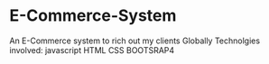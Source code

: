 # E-Commerce-System
An E-Commerce system to rich out my clients Globally
        Technolgies involved:
         javascript
          HTML
          CSS
          BOOTSRAP4

